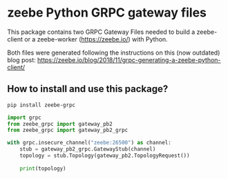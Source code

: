 # zeebe Python GRPC gateway files

This package contains two GRPC Gateway Files needed to build a zeebe-client or a zeebe-worker (https://zeebe.io/) 
with Python.

Both files were generated following the instructions on this (now outdated) blog post:
https://zeebe.io/blog/2018/11/grpc-generating-a-zeebe-python-client/

## How to install and use this package?

```bash
pip install zeebe-grpc
```
```python
import grpc
from zeebe_grpc import gateway_pb2
from zeebe_grpc import gateway_pb2_grpc

with grpc.insecure_channel("zeebe:26500") as channel:
    stub = gateway_pb2_grpc.GatewayStub(channel)
    topology = stub.Topology(gateway_pb2.TopologyRequest())
    
    print(topology)
```
